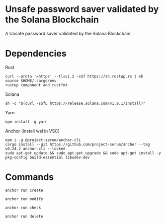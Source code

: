 # Unsafe password saver validated by the Solana Blockchain

A Unsafe password saver validated by the Solana Blockchain.

# Dependencies

Rust

```
curl --proto '=https' --tlsv1.2 -sSf https://sh.rustup.rs | sh
source $HOME/.cargo/env
rustup component add rustfmt
```

Solana

```
sh -c "$(curl -sSfL https://release.solana.com/v1.9.1/install)"
```

Yarn

```
npm install -g yarn
```

Anchor (install wsl in VSC)

```
npm i -g @project-serum/anchor-cli
cargo install --git https://github.com/project-serum/anchor --tag v0.24.2 anchor-cli --locked
sudo apt-get update && sudo apt-get upgrade && sudo apt-get install -y pkg-config build-essential libudev-dev
```

# Commands

```
anchor run create
```
```
anchor run modify
```
```
anchor run check
```
```
anchor run delete
```